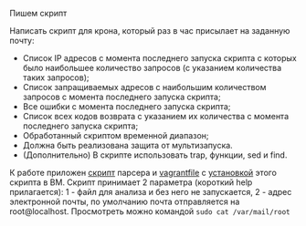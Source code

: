 Пишем скрипт


Написать скрипт для крона, который раз в час присылает на заданную почту:
* Список IP адресов с момента последнего запуска скрипта с которых было наибольшее количество запросов (с указанием количества таких запросов);
* Список запращиваемых адресов с наибольшим количеством запросов с момента последнего запуска скрипта;
* Все ошибки c момента последнего запуска скрипта;
* Cписок всех кодов возврата с указанием их количества с момента последнего запуска скрипта;
* Обработанный скриптом временной диапазон;
* Должна быть реализована защита от мультизапуска.
* (Дополнительно) В скрипте использовать trap, функции, sed и find.


К работе приложен [скрипт](script.sh) парсера и [vagrantfile](vagrantfile) c [установкой](provision.sh) этого скрипта в ВМ. Скрипт принимает 2 параметра (короткий help прилагается): 1 - файл для анализа и без него не запускается, 2 - адрес электронной почты, по умолчанию почта отправляется на root@localhost.
Просмотреть можно командой 
``` sudo cat /var/mail/root ```
